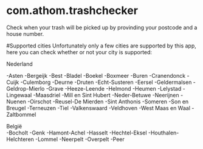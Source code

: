 # com.athom.trashchecker
Check when your trash will be picked up by provinding your postcode and a house number. 

#Supported cities
Unfortunately only a few cities are supported by this app, here you can check whether or not your city is supported:


Nederland

-Asten
-Bergeijk
-Best
-Bladel
-Boekel
-Boxmeer
-Buren
-Cranendonck
-Cuijk
-Culemborg
-Deurne
-Druten
-Echt-Susteren
-Eersel
-Geldermalsen
-Geldrop-Mierlo
-Grave
-Heeze-Leende
-Helmond
-Heumen
-Lelystad
-Lingewaal
-Maasdriel
-Mill en Sint Hubert
-Neder-Betuwe
-Neerijnen
-Nuenen
-Oirschot
-Reusel-De Mierden
-Sint Anthonis
-Someren
-Son en Breugel
-Terneuzen
-Tiel
-Valkenswaard
-Veldhoven
-West Maas en Waal
-Zaltbommel
	
België	
-Bocholt
-Genk
-Hamont-Achel
-Hasselt
-Hechtel-Eksel
-Houthalen-Helchteren
-Lommel
-Neerpelt
-Overpelt
-Peer
	